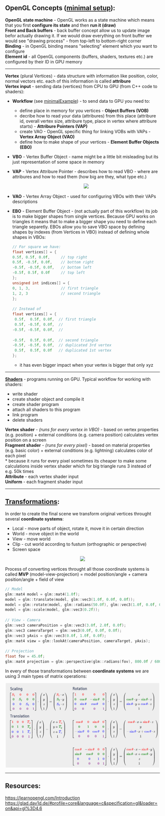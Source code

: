 ## OpenGL Concepts ([minimal setup](minimalExample.cpp)):

**OpenGL state machine** - OpenGL works as a state machine which means that you first **configure its state** and then **run it (draw)**<br>
**Front and Back buffers** - back buffer concept allow us to update image befor actually drawing it. If we would draw everything on front buffer we would see "drawing process" - from top-left to bottom-right corner<br>
**Binding** - in OpenGL binding means "selecting" element which you want to configure<br>
**Element id** - all OpenGL components (buffers, shaders, textures etc.) are configured by their ID in GPU memory<br>

---

**Vertex** (plural Vertices) - data structure with information like position, color, normal vectors etc. each of this information is called **attribure**<br>
**Vertex input** - sending data (vertices) from CPU to GPU (from C++ code to shaders):

- **Workflow** (see [minimalExample](minimalExample.cpp)) - to send data to GPU you need to:
  - define place in memory for you vertices - **Object Buffers (VOB)**
  - decribe how to read your data (attribures) from this place (attribure id, overall vertex size, attribure type, place in vertex where attribure starts) - **Attribure Pointers (VAP)**
  - create VAO - OpenGL specific thing for linking VOBs with VAPs - **Vertex Array Object (VAO)**
  - define how to make shape of your vertices - **Element Buffer Objects (EBO)**
- **VBO** - Vertex Buffer Object - name might be a little bit misleading but its just representation of some space in memory
- **VAP** - Vertex Attribure Pointer - describes how to read VBO - where are attribures and how to read them (how big are they, what type etc.)
    <p align="center" display="inline"> 
    <img width="500px" src="https://learnopengl.com/img/getting-started/vertex_attribute_pointer_interleaved_textures.png"/>
    </p>
- **VAO** - Vertex Array Object - used for configuring VBOs with their VAPs descriptions
- **EBO** - Element Buffer Object - (not actually part of this workflow) its job is to make bigger shapes from single vertices. Because GPU works on triangles it means that to make a bigger shape you need to define each triangle separetly. EBOs allow you to save VBO space by defining shapes by indexes (from Vertices in VBO) instead of defining whole shapes in VBOs:

  ```c++
  // For square we have:
  float vertices[] = {
  0.5f, 0.5f, 0.0f,     // top right
  0.5f, -0.5f, 0.0f,    // bottom right
  -0.5f, -0.5f, 0.0f,   // bottom left
  -0.5f, 0.5f, 0.0f     // top left
  };
  unsigned int indices[] = {
  0, 1, 3,              // first triangle
  1, 2, 3               // second triangle
  };

  // Instead of
  float vertices[] = {
   0.5f,  0.5f, 0.0f,  // first triangle
   0.5f, -0.5f, 0.0f,  //
  -0.5f, -0.5f, 0.0f,  //

  -0.5f,  0.5f, 0.0f,  // second triangle
  -0.5f, -0.5f, 0.0f,  // duplicated 3rd vertex
   0.5f,  0.5f, 0.0f   // duplicated 1st vertex
  };
  ```

  - it has even bigger impact when your vertex is bigger that only xyz

---

**[Shaders](../src/OpenGL/Shader.h)** - programs running on GPU. Typical workflow for working with shaders:

- write shader
- create shader object and compile it
- create shader program
- attach all shaders to this program
- link program
- delete shaders

**Vertex shader** - _(runs for every vertex in VBO)_ - based on vertex properties (e.g. position) + external conditions (e.g. camera position) calculates vertex position on a screen<br>
**Fragment shader** - _(runs for every pixel)_ - based on material properties (e.g. basic color) + external conditions (e.g. lightning) calculates color of each pixel
<br>\* because it runs for every pixel sometimes its cheaper to make some calculations inside vertex shader which for big triangle runs 3 instead of e.g. 50k times<br>
**Attribute** - each vertex shader input<br>
**Uniform** - each fragment shader input<br>

---

## [Transformations](https://learnopengl.com/Getting-started/Coordinate-Systems):

In order to create the final scene we transform original vertices throught several **coordinate systems**:

- Local - move parts of object, rotate it, move it in certain direction
- World - move object in the world
- View - move world
- Clip - cut world according to fustum (orthographic or perspective)
- Screen space

<p align="center" display="inline"> 
<img width="500px" src="https://learnopengl.com/img/getting-started/coordinate_systems.png"/>
</p>

Process of converting vertices throught all those coordinate systems is called **MVP** (model-view-projection) = model position/angle + camera position/angle + field of view<br>

```cpp
// Model
glm::mat4 model = glm::mat4(1.0f);
model = glm::translate(model, glm::vec3(1.0f, 0.0f, 0.0f));
model = glm::rotate(model, glm::radians(50.0f), glm::vec3(1.0f, 0.0f, 0.0f));
model = glm::scale(model, glm::vec3(0.2f));

// View - Camera
glm::vec3 cameraPosition = glm::vec3(3.0f, 2.0f, 0.0f);
glm::vec3 cameraTarget = glm::vec3(0.0f, 0.0f, 0.0f);
glm::vec3 yAxis = glm::vec3(0.0f, 1.0f, 0.0f);
glm::mat4 view = glm::lookAt(cameraPosition, cameraTarget, yAxis);

// Projection
float fov = 45.0f;
glm::mat4 projection = glm::perspective(glm::radians(fov), 800.0f / 600.0f, 0.1f, 100.0f);
```

In every of those transformations between **coordinate systems** we are using 3 main types of matrix operations:

<p align="center" display="inline"> 
<img width="500px" src="transformations.png"/>
</p>

---

## Resources:

https://learnopengl.com/Introduction
https://glad.dav1d.de/#profile=core&language=c&specification=gl&loader=on&api=gl%3D4.6
